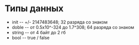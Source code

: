 # Типы данных
* init -- +/- 2147483648; 32 разряда со знаком
* doble -- от 0.5х10^-324 до 1.7^308; 64 разряда со знаком
* string -- от 4 байт до 2 гб
* bool -- true / false